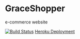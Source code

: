 # GraceShopper
e-commerce website

[![Build Status](https://travis-ci.org/fullslackers/GraceShopper.svg?branch=master)](https://travis-ci.org/fullslackers/GraceShopper)
[Heroku Deployment](https://grace-shopper-fullslackers.herokuapp.com/)
